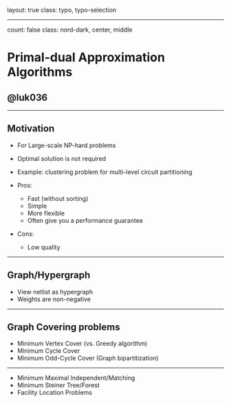 layout: true
class: typo, typo-selection

---

count: false
class: nord-dark, center, middle

Primal-dual Approximation Algorithms 
======================================

@luk036
-------------

---

Motivation
-----------

- For Large-scale NP-hard problems
- Optimal solution is not required
- Example: clustering problem for multi-level circuit partitioning

- Pros:
  - Fast (without sorting)
  - Simple
  - More flexible
  - Often give you a performance guarantee
- Cons:
  - Low quality

---

Graph/Hypergraph
----------------

- View netlist as hypergraph
- Weights are non-negative

---

Graph Covering problems
-----------------------

- Minimum Vertex Cover (vs. Greedy algorithm)
- Minimum Cycle Cover
- Minimum Odd-Cycle Cover (Graph bipartitization)

---

- Minimum Maximal Independent/Matching
- Minimum Steiner Tree/Forest
- Facility Location Problems